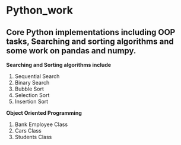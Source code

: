 # **Python_work**
## Core Python implementations including OOP tasks, Searching and sorting algorithms and some work on pandas and numpy.

**Searching and Sorting algorithms include**
1. Sequential Search
2. Binary Search
3. Bubble Sort
4. Selection Sort
5. Insertion Sort

**Object Oriented Programming**
1. Bank Employee Class
2. Cars Class
3. Students Class
